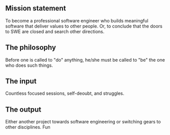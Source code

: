## Mission statement
To become a professional software engineer who builds meaningful software that deliver values to other people. Or, to conclude that the doors to SWE are closed and search other directions.

## The philosophy
Before one is called to "do" anything, he/she must be called to "be" the one who does such things.

## The input
Countless focused sessions, self-deoubt, and struggles.

## The output
Either another project towards software engineering or switching gears to other disciplines.
Fun
